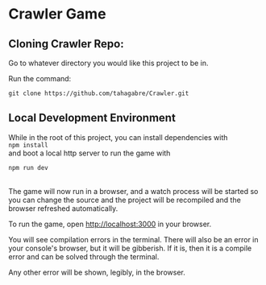 # Crawler Game

## Cloning Crawler Repo:

Go to whatever directory you would like this project to be in.

Run the command:


`git clone https://github.com/tahagabre/Crawler.git`



## Local Development Environment

  

While in the root of this project, you can install dependencies with <br> `npm install` <br>and boot a local http server to run the game with 

`npm run dev` 

<br>The game will now run in a browser, and a watch process will be started so you can change the source and the project will be recompiled and the browser refreshed automatically.

To run the game, open [http://localhost:3000](http://localhost:3000) in your browser.

You will see compilation errors in the terminal. There will also be an error in your console's browser, but it will be gibberish. If it is, then it is a compile error and can be solved through the terminal.

Any other error will be shown, legibly, in the browser.